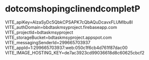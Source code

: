 ﻿# dotcomshopingclinendcompletP

VITE_apiKey=AIzaSyDc5QbkCPSAPK7cQbAQuDcavxFLUMIbu8I
VITE_authDomain=bbdtaskmsyproject.firebaseapp.com
VITE_projectId=bdtaskmsyproject
VITE_storageBucket=bdtaskmsyproject.appspot.com
VITE_messagingSenderId=299665703937
VITE_appId=1:299665703937:web:050c1f6cb4d761f87dac00
VITE_IMAGE_HOSTING_KEY=de7ac3923cd99036618d8c60625cbcf2



 
